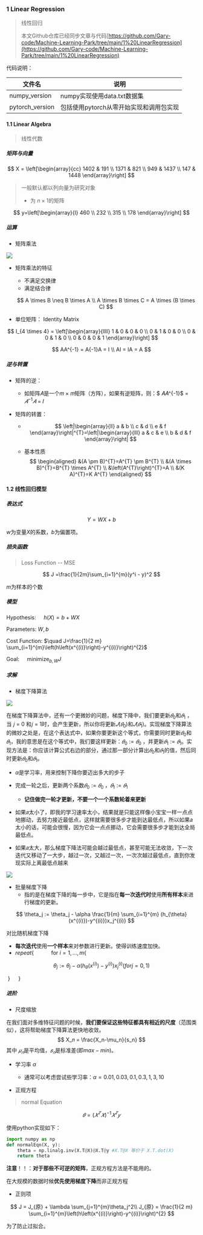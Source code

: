### 1 Linear Regression

> 线性回归
>
> 本文Github仓库已经同步文章与代码[https://github.com/Gary-code/Machine-Learning-Park/tree/main/1%20LinearRegression](https://github.com/Gary-code/Machine-Learning-Park/tree/main/1%20LinearRegression)

代码说明：

| 文件名          | 说明                                    |
| --------------- | --------------------------------------- |
| numpy_version   | numpy实现使用data.txt数据集             |
| pytorch_version | 包括使用pytorch从零开始实现和调用包实现 |





#### 1.1 Linear Algebra

> 线性代数

##### 矩阵与向量

$$
X = \left[\begin{array}{cc}
1402 & 191 \\
1371 & 821 \\
949 & 1437 \\
147 & 1448
\end{array}\right]
$$



> 一般默认都以列向量为研究对象
>
> * 为 $n \times 1$的矩阵

$$
y=\left[\begin{array}{l}
460 \\
232 \\
315 \\
178
\end{array}\right]
$$



##### 运算

* 矩阵乘法

![](https://raw.githubusercontent.com/Gary-code/Machine-Learning-Park/files/blogImgs/20211119111147.png)

* 矩阵乘法的特征

  * 不满足交换律
  * 满足结合律

  $$
  A \times B \neq B \times A  \\
  A \times B \times C = A \times (B \times C)
  $$

  

* 单位矩阵： Identity Matrix

$$
I_{4 \times 4} = \left[\begin{array}{llll}
1 & 0 & 0 & 0 \\
0 & 1 & 0 & 0 \\
0 & 0 & 1 & 0 \\
0 & 0 & 0 & 1
\end{array}\right]
$$


$$
AA^{-1} = A{-1}A = I \\
AI = IA = A
$$

##### 逆与转置

* 矩阵的逆：

  * 如矩阵𝐴是一个𝑚 × 𝑚矩阵（方阵），如果有逆矩阵，则：$ 𝐴𝐴^{-1}$ = $𝐴^{−1}𝐴$ = 𝐼

* 矩阵的转置：

  * $$
    \left|\begin{array}{ll}
    a & b \\
    c & d \\
    e & f
    \end{array}\right|^{T}=\left|\begin{array}{lll}
    a & c & e \\
    b & d & f
    \end{array}\right|
    $$

  * 基本性质
    $$
    \begin{aligned}
    &(A \pm B)^{T}=A^{T} \pm B^{T} \\
    &(A \times B)^{T}=B^{T} \times A^{T} \\
    &\left(A^{T}\right)^{T}=A \\
    &(K A)^{T}=K A^{T}
    \end{aligned}
    $$
    

#### 1.2 线性回归模型

##### 表达式

$$
Y = WX + b
$$

$w$为变量$X$的系数，$b$为偏置项。

##### 损失函数

> Loss Function -- MSE

$$
J =\frac{1}{2m}\sum_{i=1}^{m}(y^i - y)^2
$$

$m$为样本的个数

##### 模型

Hypothesis:      $\quad h(X)=b+WX$

Parameters:         $W, b$

Cost Function: $\quad J=\frac{1}{2 m} \sum_{i=1}^{m}\left(h\left(x^{(i)}\right)-y^{(i)}\right)^{2}$

Goal:            	$\quad \operatorname{minimize}_{b, W} J$



##### 求解

* 梯度下降算法

![](https://raw.githubusercontent.com/Gary-code/Machine-Learning-Park/files/blogImgs/image-20210714205526599.png)

在梯度下降算法中，还有一个更微妙的问题，梯度下降中，我们要更新$𝜃_0$和$𝜃_1$ ，当 𝑗 = 0 和𝑗 = 1时，会产生更新，所以你将更新$𝐽(𝜃_0)$和$𝐽(𝜃_1)$。实现梯度下降算法的微妙之处是，在这个表达式中，如果你要更新这个等式，你需要同时更新$𝜃_0$和$𝜃_1$，我的意思是在这个等式中，我们要这样更新：$𝜃_0:= 𝜃_0$ ，并更新$𝜃_1:= 𝜃_1$。实现方法是：你应该计算公式右边的部分，通过那一部分计算出$𝜃_0$和$𝜃_1$的值，然后同时更新$𝜃_0$和$𝜃_1$。

* $\alpha$是学习率，用来控制下降你要迈出多大的步子
* 完成一轮之后，更新两个系数$𝜃_0:= 𝜃_0$ ，$𝜃_1:= 𝜃_1$
  * **记住做完一轮才更新，不要一个一个系数轮着来更新**

* 如果𝑎太小了，即我的学习速率太小，结果就是只能这样像小宝宝一样一点点地挪动，去努力接近最低点，这样就需要很多步才能到达最低点，所以如果𝑎太小的话，可能会很慢，因为它会一点点挪动，它会需要很多步才能到达全局最低点。

* 如果𝑎太大，那么梯度下降法可能会越过最低点，甚至可能无法收敛，下一次迭代又移动了一大步，越过一次，又越过一次，一次次越过最低点，直到你发现实际上离最低点越来

![](https://raw.githubusercontent.com/Gary-code/Machine-Learning-Park/files/blogImgs/image-20210714211745067.png)

* 批量梯度下降
  * 指的是在梯度下降的每一步中，它是指在**每一次迭代时**使用**所有样本**来进行梯度的更新。

$$
\theta_j := \theta_j - \alpha  \frac{1}{m} \sum_{i=1}^{m} (h_{\theta}(x^{(i)})-y^{(i)})x_j^{(i)}
$$

对比随机梯度下降

* **每次迭代**使用**一个样本**来对参数进行更新。使得训练速度加快。
* $repeat${
      for $i=1,...,m${

$$
\theta_j := \theta_j -\alpha (h_{\theta}(x^{(i)})-y^{(i)})x_j^{(i)}  (for j =0,1)
$$

​	}
  	}

##### 进阶

* 尺度缩放

在我们面对多维特征问题的时候，**我们要保证这些特征都具有相近的尺度**（范围类似），这将帮助梯度下降算法更快地收敛。
$$
X_𝑛 = \frac{X_n-\mu_n}{s_n}
$$
其中 $𝜇_𝑛$是平均值，$𝑠_𝑛$是标准差(即$max - min$)。



* 学习率 $\alpha$
  * 通常可以考虑尝试些学习率：$\alpha = 0.01, 0.03 ,0.1, 0.3 ,1, 3, 10$



* 正规方程

> normal Equation

$$
𝜃 = (𝑋^𝑇𝑋)^{-1}𝑋^𝑇𝑦
$$

使用python实现如下：

```python
import numpy as np
def normalEqn(X, y):
    theta = np.linalg.inv(X.T@X)@X.T@y #X.T@X 等价于 X.T.dot(X)
    return theta
```

**注意**！！：**对于那些不可逆的矩阵**，正规方程方法是不能用的。

在大规模的数据时候**优先使用梯度下降**而非正规方程



* 正则项

$$
J = J_{原} + \lambda \sum_{j=1}^{m}\theta_j^2\\
J_{原} = \frac{1}{2 m} \sum_{i=1}^{m}\left(h\left(x^{(i)}\right)-y^{(i)}\right)^{2}
$$

为了防止过拟合。

